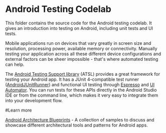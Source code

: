 # Android Testing Codelab

This folder contains the source code for the Android testing codelab. It gives an introduction into testing on Android, including unit tests and UI tests.

Mobile applications run on devices that vary greatly in screen size and resolution, processing power, available memory or connectivity. Manually testing your application across all these different device configurations and external factors can be sheer impossible - that's where automated testing can help.

The [Android Testing Support library](https://google.github.io/android-testing-support-library/) (ATSL) provides a great framework for testing your Android app. It has a JUnit 4-compatible test runner ([AndroidJUnitRunner](https://developer.android.com/topic/libraries/testing-support-library/index.html#AndroidJUnitRunner))
and functional UI testing through [Espresso](https://developer.android.com/topic/libraries/testing-support-library/index.html#Espresso) and [UI Automator](https://developer.android.com/topic/libraries/testing-support-library/index.html#UIAutomator). You can run tests for these APIs directly in the Android Studio IDE or from the command line, which makes it very easy to integrate them into your development flow.

#Learn more

 [Android Architecture Blueprints](https://github.com/googlesamples/android-architecture) - A collection of samples to discuss and showcase different architectural tools and patterns for Android apps.
